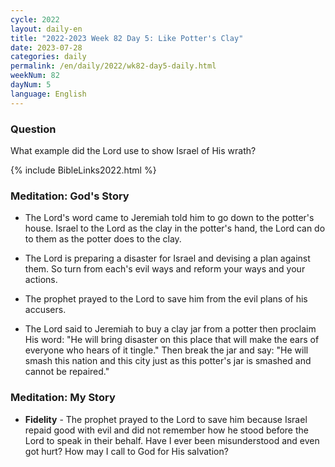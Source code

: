 ```yaml
---
cycle: 2022
layout: daily-en
title: "2022-2023 Week 82 Day 5: Like Potter's Clay"
date: 2023-07-28
categories: daily
permalink: /en/daily/2022/wk82-day5-daily.html
weekNum: 82
dayNum: 5
language: English
---
```


### Question     
What example did the Lord use to show Israel of His wrath?

{% include BibleLinks2022.html %} 

### Meditation: God's Story   
+ The Lord's word came to Jeremiah told him to go down to the potter's house. Israel to the Lord as the clay in the potter's hand, the Lord can do to them as the potter does to the clay. 

+ The Lord is preparing a disaster for Israel and devising a plan against them. So turn from each's evil ways and reform your ways and your actions. 

+ The prophet prayed to the Lord to save him from the evil plans of his accusers. 

+ The Lord said to Jeremiah to buy a clay jar from a potter then proclaim His word: "He will bring disaster on this place that will make the ears of everyone who hears of it tingle." Then break the jar and say: "He will smash this nation and this city just as this potter's jar is smashed and cannot be repaired." 

### Meditation: My Story   
+ **Fidelity** - The prophet prayed to the Lord to save him because Israel repaid good with evil and did not remember how he stood before the Lord to speak in their behalf. Have I ever been misunderstood and even got hurt? How may I call to God for His salvation? 
